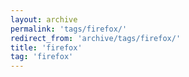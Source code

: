 ```yaml
---
layout: archive
permalink: 'tags/firefox/'
redirect_from: 'archive/tags/firefox/'
title: 'firefox'
tag: 'firefox'
---
```

